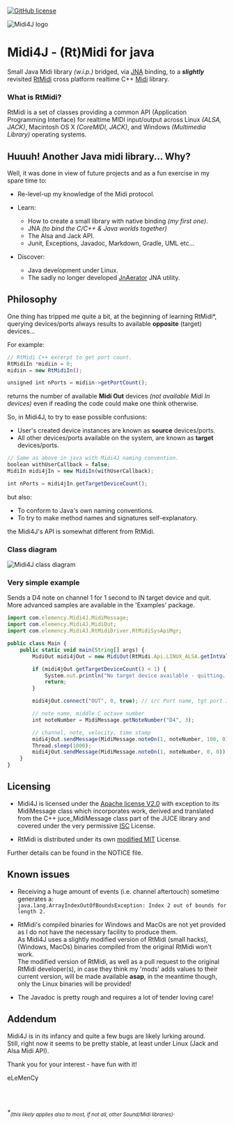[![GitHub license](https://img.shields.io/badge/license-Apache%20License%202.0-green.svg?style=flat)](https://www.apache.org/licenses/LICENSE-2.0)

![Midi4J logo](http://www.elemency.com/midi4j/images/lmc_midi4j_logo_border_offset.png)
# Midi4J - (Rt)Midi for java
Small Java Midi library *(w.i.p.)* bridged, via [JNA](https://github.com/java-native-access/jna) binding, 
to a ***slightly*** revisited [RtMidi](https://github.com/thestk/rtmidi)
cross platform realtime C++ [Midi](http://www.planetoftunes.com/midi-sequencing/midi-status-and-data-bytes.html) 
library.

### What is RtMidi?
RtMidi is a set of classes providing a common API (Application Programming Interface) for realtime 
MIDI input/output across Linux *(ALSA, JACK)*, Macintosh OS X *(CoreMIDI, JACK)*, and Windows *(Multimedia Library)* 
operating systems.

## Huuuh! Another Java midi library... Why?
Well, it was done in view of future projects and as a fun exercise in my spare time to:
- Re-level-up my knowledge of the Midi protocol. 
- Learn:
    - How to create a small library with native binding *(my first one)*.
    - JNA *(to bind the C/C++ & Java worlds together)* 
    - The Alsa and Jack API.
    - Junit, Exceptions, Javadoc, Markdown, Gradle, UML etc...

- Discover:
    - Java development under Linux.
    - The sadly no longer developed [JnAerator](https://github.com/nativelibs4java/JNAerator) JNA utility.

## Philosophy
One thing has tripped me quite a bit, at the beginning of learning RtMidi*, querying devices/ports always results 
to available **opposite** (target) devices...

For example:
```javascript
// RtMidi C++ excerpt to get port count.
RtMidiIn *midiin = 0;
midiin = new RtMidiIn();

unsigned int nPorts = midiin->getPortCount();
```
returns the number of available **Midi Out** devices *(not available Midi In devices)* even if reading the code 
could make one think otherwise.

So, in Midi4J, to try to ease possible confusions:
- User's created device instances are known as **source** devices/ports.
- All other devices/ports available on the system, are known as **target** devices/ports. 
```javascript
// Same as above in java with Midi4J naming convention.
boolean withUserCallback = false;
MidiIn midi4jIn = new MidiIn(withUserCallback);

int nPorts = midi4jIn.getTargetDeviceCount();
```
but also:
- To conform to Java's own naming conventions.
- To try to make method names and signatures self-explanatory.

the Midi4J's API is somewhat different from RtMidi.

### Class diagram    
![Midi4J class diagram](http://www.elemency.com/midi4j/images/lmc_midi4j_class_diagram.png)

### Very simple example
Sends a D4 note on channel 1 for 1 second to IN target device and quit.<br>
More advanced samples are available in the 'Examples' package.
```javascript
import com.elemency.Midi4J.MidiMessage;
import com.elemency.Midi4J.MidiOut;
import com.elemency.Midi4J.RtMidiDriver.RtMidiSysApiMgr;

public class Main {
    public static void main(String[] args) {
        MidiOut midi4jOut = new MidiOut(RtMidi.Api.LINUX_ALSA.getIntValue(), "Midi4J");

        if (midi4jOut.getTargetDeviceCount() < 1) {
            System.out.println("No target device available - quitting...");
            return;
        }

        midi4jOut.connect("OUT", 0, true); // src Port name, tgt port ID, auto connect

        // note name, middle C octave number        
        int noteNumber = MidiMessage.getNoteNumber("D4", 3);

        // channel, note, velocity, time stamp
        midi4jOut.sendMessage(MidiMessage.noteOn(1, noteNumber, 100, 0));
        Thread.sleep(1000);
        midi4jOut.sendMessage(MidiMessage.noteOn(1, noteNumber, 0, 0));
    }
}
```


## Licensing
- Midi4J is licensed under the [Apache license V2.0](http://www.apache.org/licenses/) with exception to its MidiMessage class which incorporates 
work, derived and translated from the C++ juce_MidiMessage class part of the JUCE library and covered under the very permissive [ISC](http://www.isc.org/downloads/software-support-policy/isc-license) License.

- RtMidi is distributed under its own [modified MIT](https://github.com/thestk/rtmidi/blob/master/LICENSE) License.

Further details can be found in the NOTICE file.


## Known issues
- Receiving a huge amount of events (i.e. channel aftertouch) sometime generates a:<br>
``
java.lang.ArrayIndexOutOfBoundsException: Index 2 out of bounds for length 2.
``

- RtMidi's compiled binaries for Windows and MacOs are not yet provided as I do not have the necessary facility to 
produce them.<br> 
As Midi4J uses a slightly modified version of RtMidi (small hacks), (Windows, MacOs) binaries compiled from the original 
RtMidi won't work.<br>
The modified version of RtMidi, as well as a pull request to the original RtMidi developer(s), in case they think my 'mods'
adds values to their current version, will be made available **asap**, in the meantime though, only the Linux binaries 
will be provided!

- The Javadoc is pretty rough and requires a lot of tender loving care!


## Addendum
Midi4J is in its infancy and quite a few bugs are likely lurking around.<br>
Still, right now it seems to be pretty stable, at least under Linux (Jack and Alsa Midi API).

Thank you for your interest - have fun with it! <br>

eLeMenCy

<br>
<br>

*\*<sub>(this likely applies also to most, if not all, other Sound/Midi libraries)</sub>*.
